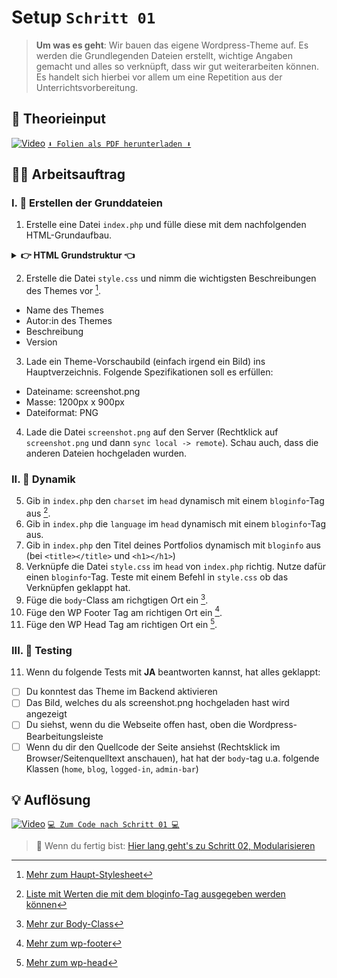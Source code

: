 # Setup `Schritt 01`
> **Um was es geht**: 
> Wir bauen das eigene Wordpress-Theme auf. 
> Es werden die Grundlegenden Dateien erstellt, wichtige Angaben gemacht und alles so verknüpft, dass wir gut weiterarbeiten können. 
> Es handelt sich hierbei vor allem um eine Repetition aus der Unterrichtsvorbereitung.

## 🧠 Theorieinput
[![Video](https://i3.ytimg.com/vi/ipk_X_YTVIs/maxresdefault.jpg)](https://www.youtube.com/watch?v=ipk_X_YTVIs)
[`⬇️ Folien als PDF herunterladen ⬇️`](https://drive.google.com/file/d/1ekn-2pJMvt-Dn9RriWo-AawQADayxu-7/view?usp=share_link)

## 🧑‍💻 Arbeitsauftrag 
### I. 📃 Erstellen der Grunddateien 
1. Erstelle eine Datei `index.php` und fülle diese mit dem nachfolgenden HTML-Grundaufbau.

<details>
<summary><strong>👉 HTML Grundstruktur 👈</strong></summary>

```html
<!doctype html>
<html lang="de">

<head>
    <title>Portfolio</title>
    <meta charset="utf-8">
    <meta name="viewport" content="width=device-width, initial-scale=1.0, minimum-scale=1.0,user-scalable=yes">
</head>

<body>
<header>
    <h1>Portfolio</h1>
    <nav>
        <ul>
            <li>Navigationspunkt A</li>
            <li>Navigationspunkt B</li>
            <li>Navigationspunkt C</li>
        </ul>
    </nav>
</header>
<main>
    <article>
        <p>Hauptinhalt</p>
    </article>
</main>
<footer>
    <p>Footer</p>
</footer>
</body>

</html>
```
</details>

2. Erstelle die Datei `style.css` und  nimm die wichtigsten Beschreibungen des Themes vor [^1].
- Name des Themes
- Autor:in des Themes
- Beschreibung
- Version
3. Lade ein Theme-Vorschaubild (einfach irgend ein Bild) ins Hauptverzeichnis. Folgende Spezifikationen soll es erfüllen: 
- Dateiname: screenshot.png
- Masse: 1200px x 900px
- Dateiformat: PNG
4. Lade die Datei `screenshot.png` auf den Server (Rechtklick auf `screenshot.png` und dann `sync local -> remote`). Schau auch, dass die anderen Dateien hochgeladen wurden.

### II. 👯 Dynamik 
5. Gib in `index.php` den `charset` im `head` dynamisch mit einem `bloginfo`-Tag aus [^2]. 
6. Gib in `index.php` die `language` im `head` dynamisch mit einem `bloginfo`-Tag aus. 
7. Gib in `index.php` den Titel deines Portfolios dynamisch mit `bloginfo` aus (bei `<title></title>` und `<h1></h1>`)
8. Verknüpfe die Datei `style.css` im `head` von `index.php` richtig. Nutze dafür einen `bloginfo`-Tag. Teste mit einem Befehl in `style.css` ob das Verknüpfen geklappt hat.
9. Füge die `body`-Class am richgtigen Ort ein [^3].
10. Füge den WP Footer Tag  am richtigen Ort ein [^4].
11. Füge den WP Head Tag am richtigen Ort ein [^5].

### III. 🚦 Testing 
11. Wenn du folgende Tests mit **JA** beantworten kannst, hat alles geklappt:
- [ ] Du konntest das Theme im Backend aktivieren
- [ ] Das Bild, welches du als screenshot.png hochgeladen hast wird angezeigt
- [ ] Du siehst, wenn du die Webseite offen hast, oben die Wordpress- Bearbeitungsleiste
- [ ] Wenn du dir den Quellcode der Seite ansiehst (Rechtsklick im Browser/Seitenquelltext anschauen), hat hat der `body`-tag u.a. folgende Klassen (`home`, `blog`, `logged-in`, `admin-bar`)

[^1]: [Mehr zum Haupt-Stylesheet](https://developer.wordpress.org/themes/basics/main-stylesheet-style-%20css/#example)
[^2]: [Liste mit Werten die mit dem bloginfo-Tag ausgegeben werden können](https://developer.wordpress.org/reference/functions/bloginfo/#possible-values-for-show)
[^3]: [Mehr zur Body-Class](https://developer.wordpress.org/reference/functions/body_class/)
[^4]: [Mehr zum wp-footer](https://developer.wordpress.org/reference/functions/wp_footer/#user-%20contributed-notes)
[^5]: [Mehr zum wp-head](https://developer.wordpress.org/reference/functions/wp_head/#user-%20contributed-notes)

## 💡 Auflösung 
[![Video](https://i3.ytimg.com/vi/5N-qPFHKpVw/maxresdefault.jpg)](https://www.youtube.com/watch?v=5N-qPFHKpVw)
[``💻 Zum Code nach Schritt 01 💻``](after_01-setup)

>  🔗 Wenn du fertig bist:
>  [Hier lang geht's zu Schritt 02, Modularisieren](/02_modularisieren)
